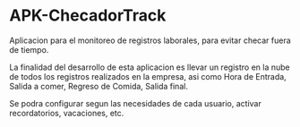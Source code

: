# APK-ChecadorTrack
Aplicacion para el monitoreo de registros laborales, para evitar checar fuera de tiempo.

La finalidad del desarrollo de esta aplicacion es llevar un registro en la nube de todos los registros realizados en la empresa, asi como Hora de Entrada, Salida a comer, Regreso de Comida, Salida final.

Se podra configurar segun las necesidades de cada usuario, activar recordatorios, vacaciones, etc.
